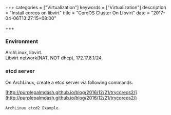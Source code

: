 +++
categories = ["Virtualization"]
keywords = ["Virtualization"]
description = "Install coreos on libvirt"
title = "CoreOS Cluster On Libvirt"
date = "2017-04-06T13:27:15+08:00"

+++
### Environment
ArchLinux, libvirt.    
Libvirt network(NAT, NOT dhcp), 172.17.8.1/24.    

### etcd server
On ArchLinux, create a etcd server via following commands:    

[http://purplepalmdash.github.io/blog/2016/12/21/trycoreos2/](http://purplepalmdash.github.io/blog/2016/12/21/trycoreos2/)    

`ArchLinux etcd2 Example`.    



